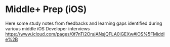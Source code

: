 # Middle+ Prep (iOS)

Here some study notes from feedbacks and learning gaps identified during various middle iOS Developer interviews
https://www.icloud.com/pages/0f7nTi2OrajANsjQFLA0iGEXw#iOS%5FMiddle%2B
